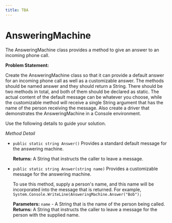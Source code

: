 ```yaml
---
title: TBA
---
```

# AnsweringMachine

The AnsweringMachine class provides a method to give an answer to an incoming phone call. 

**Problem Statement:**

Create the AnsweringMachine class so that it can provide a default answer for an incoming phone call as well as a customizable answer. The methods should be named answer and they should return a String. There should be two methods in total, and both of them should be declared as static. The actual content of the default message can be whatever you choose, while the customizable method will receive a single String argument that has the name of the person receiving the message. Also create a driver that demonstrates the AnsweringMachine in a Console environment. 

Use the following details to guide your solution. 

*Method Detail*

* `public static string Answer()`
  Provides a standard default message for the answering machine. 

  **Returns:**
  A String that instructs the caller to leave a message.
* `public static string Answer(string name)`
  Provides a customizable message for the answering machine.

  To use this method, supply a person's name, and this name will be incorporated into the message that is returned. For example,
  `System.Console.WriteLine(AnsweringMachine.Answer("Bob");`

  **Parameters:**
  `name` - A String that is the name of the person being called.
  **Returns:**
  A String that instructs the caller to leave a message for the person with the supplied name.
